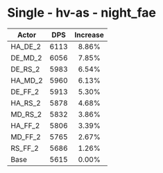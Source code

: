 # Single - hv-as - night_fae
| Actor | DPS | Increase |
|---|:---:|:---:|
|HA_DE_2|6113|8.86%|
|DE_MD_2|6056|7.85%|
|DE_RS_2|5983|6.54%|
|HA_MD_2|5960|6.13%|
|DE_FF_2|5913|5.30%|
|HA_RS_2|5878|4.68%|
|MD_RS_2|5832|3.86%|
|HA_FF_2|5806|3.39%|
|MD_FF_2|5765|2.67%|
|RS_FF_2|5686|1.26%|
|Base|5615|0.00%|
